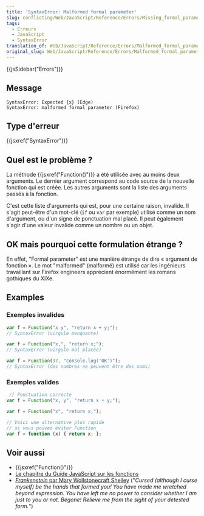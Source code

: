 ```yaml
---
title: 'SyntaxError: Malformed formal parameter'
slug: conflicting/Web/JavaScript/Reference/Errors/Missing_formal_parameter
tags:
  - Erreurs
  - JavaScript
  - SyntaxError
translation_of: Web/JavaScript/Reference/Errors/Malformed_formal_parameter
original_slug: Web/JavaScript/Reference/Errors/Malformed_formal_parameter
---
```


{{jsSidebar("Errors")}}

## Message

```
SyntaxError: Expected {x} (Edge)
SyntaxError: malformed formal parameter (Firefox)
```

## Type d'erreur

{{jsxref("SyntaxError")}}

## Quel est le problème ?

La méthode {{jsxref("Function()")}} a été utilisée avec au moins deux arguments. Le dernier argument correspond au code source de la nouvelle fonction qui est créée. Les autres arguments sont la liste des arguments passés à la fonction.

C'est cette liste d'arguments qui est, pour une certaine raison, invalide. Il s'agit peut-être d'un mot-clé (`if` ou `var` par exemple) utilisé comme un nom d'argument, ou d'un signe de ponctuation mal placé. Il peut également s'agir d'une valeur invalide comme un nombre ou un objet.

## OK mais pourquoi cette formulation étrange ?

En effet, "Formal parameter" est une manière étrange de dire « argument de fonction ». Le mot "malformed" (malformé) est utilisé car les ingénieurs travaillant sur Firefox engineers apprécient énormément les romans gothiques du XIXe.

## Examples

### Exemples invalides

```js example-bad
var f = Function("x y", "return x + y;");
// SyntaxError (virgule manquante)

var f = Function("x,", "return x;");
// SyntaxError (virgule mal placée)

var f = Function(37, "console.log('OK')");
// SyntaxError (des nombres ne peuvent être des noms)
```

### Exemples valides

```js example-good
 // Ponctuation correcte
var f = Function("x, y", "return x + y;");

var f = Function("x", "return x;");

// Voici une alternative plus rapide
// si vous pouvez éviter Function
var f = function (x) { return x; };
```

## Voir aussi

- {{jsxref("Function()")}}
- [Le chapitre du Guide JavaScript sur les fonctions](/fr/docs/Web/JavaScript/Guide/Fonctions)
- [_Frankenstein_ par Mary Wollstonecraft Shelley](https://www.gutenberg.org/ebooks/84) ("_Cursed (although I curse myself) be the hands that formed you! You have made me wretched beyond expression. You have left me no power to consider whether I am just to you or not. Begone! Relieve me from the sight of your detested form._")
